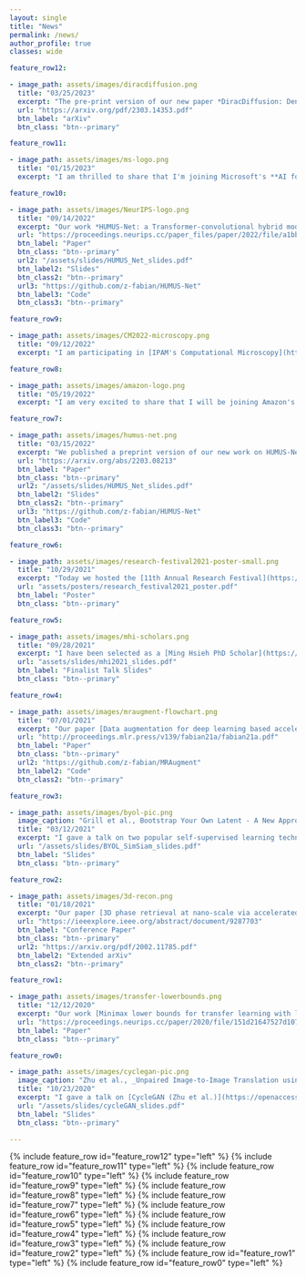 ```yaml
---
layout: single
title: "News"
permalink: /news/
author_profile: true
classes: wide

feature_row12:

- image_path: assets/images/diracdiffusion.png
  title: "03/25/2023"
  excerpt: "The pre-print version of our new paper *DiracDiffusion: Denoising and Incremental Reconstruction with Assured Data-Consistency* is now available on arXiv. In this work, we propose a novel diffusion-based framework for inverse problem solving: we assume that the observation comes from a stochastic degradation process that gradually degrades and noises the original clean image. We reverse this corruption process in order to incrementally add more and more detail back to images. By leveraging early-stopping we can freely trade off perceptual quality (how 'nice' and realistic an image looks) for better distortion metrics (how faithful it is to our observation) or vice versa."
  url: "https://arxiv.org/pdf/2303.14353.pdf"
  btn_label: "arXiv"
  btn_class: "btn--primary"

feature_row11:

- image_path: assets/images/ms-logo.png
  title: "01/15/2023"
  excerpt: "I am thrilled to share that I'm joining Microsoft's **AI for Good Lab** as a research intern for the summer of 2023. Microsoft's AI for Good initiative is at the forefront of using artificial intelligence to address some of the world's most pressing global challenges to the environment, humanitarian issues and healthcare. In collaboration with Zhongqi Miao, I will be working on leveraging multimodal foundation models to advance wildlife conservation efforts. I'm excited to learn and make a positive impact with AI for Good researchers!"

feature_row10:

- image_path: assets/images/NeurIPS-logo.png
  title: "09/14/2022"
  excerpt: "Our work *HUMUS-Net: a Transformer-convolutional hybrid model for accelerated MRI reconstruction* has been accepted for NeurIPS 2022. I am looking forward to sharing our work and interacting with other researchers in the field in person for the first time in a while at NeurIPS."
  url: "https://proceedings.neurips.cc/paper_files/paper/2022/file/a1bb3f96e255ae1e04325ae166bcef0f-Paper-Conference.pdf"
  btn_label: "Paper"
  btn_class: "btn--primary"
  url2: "/assets/slides/HUMUS_Net_slides.pdf"
  btn_label2: "Slides"
  btn_class2: "btn--primary"
  url3: "https://github.com/z-fabian/HUMUS-Net"
  btn_label3: "Code"
  btn_class3: "btn--primary"

feature_row9:

- image_path: assets/images/CM2022-microscopy.png
  title: "09/12/2022"
  excerpt: "I am participating in [IPAM's Computational Microscopy](http://www.ipam.ucla.edu/programs/long-programs/computational-microscopy/) long program at UCLA as a Graduate Visiting Researcher. This program brings together leading experts in the fields of applied mathematics, physics, biology, materials science and engineering in order to encourage debate and collaboration on modern microscopy techniques, such as coherent diffraction imaging, super-resolved fluorescence microscopy (2014 Nobel prize) and a special focus on cryo-electron microscopy (cryo-EM, 2017 Nobel prize). These methods result in high-dimensional, multimodal and extremely noisy data, where extracting useful information, and eventually scientific knowledge is challenging. Deep learning has enormous potential in tackling these challenges that may lead to breakthroughs in materials science, quantum devices and drug discovery."

feature_row8:

- image_path: assets/images/amazon-logo.png
  title: "05/19/2022"
  excerpt: "I am very excited to share that I will be joining Amazon's Alexa Perceptual Technologies as an Applied Scientist Intern for the summer under the mentorship of Rajath Kumar. We are going to work on improving wake word verification models through semi-supervised learning techniques and data augmentation. I am looking forward to collaborating with Amazon researchers and learning more about their work."

feature_row7:

- image_path: assets/images/humus-net.png
  title: "03/15/2022"
  excerpt: "We published a preprint version of our new work on HUMUS-Net: a Transformer-convolutional hybrid model for accelerated MRI reconstruction. Common deep learning reconstruction techniques in MRI typically utilize convolution layers as the primary processing unit, however convolution kernels struggle to model long-range pixel dependencies in images and are content-independent. On the other hand, Transformer architectures are free from these limitations and are rapidly gaining ground in a range of vision applications. Our proposed architecture combines the benefits of both worlds and [achieves state-of-the-art results](https://fastmri.org/leaderboards) on the [fastMRI dataset](https://fastmri.med.nyu.edu/), the largest publicly available MRI dataset."
  url: "https://arxiv.org/abs/2203.08213"
  btn_label: "Paper"
  btn_class: "btn--primary"
  url2: "/assets/slides/HUMUS_Net_slides.pdf"
  btn_label2: "Slides"
  btn_class2: "btn--primary"
  url3: "https://github.com/z-fabian/HUMUS-Net"
  btn_label3: "Code"
  btn_class3: "btn--primary"

feature_row6:

- image_path: assets/images/research-festival2021-poster-small.png
  title: "10/29/2021"
  excerpt: "Today we hosted the [11th Annual Research Festival](https://minghsiehece.usc.edu/11th-annual-mhi-research-festival/) at the Ming Hsieh ECE department with close to 100 posters and guided lab tours organized by the [Dynamic Imaging Science Center (DISC)](https://sites.usc.edu/disc/) showcasing their new, unique high-performance low-field MRI scanner. My poster on [MRAugment](/publications/2021-07-01-data-augmentation-for-deep-learning) has won the _Best Poster - Honorable Mention_ award."
  url: "assets/posters/research_festival2021_poster.pdf"
  btn_label: "Poster"
  btn_class: "btn--primary"

feature_row5:

- image_path: assets/images/mhi-scholars.png
  title: "09/28/2021"
  excerpt: "I have been selected as a [Ming Hsieh PhD Scholar](https://minghsiehece.usc.edu/mhi-home/mhi-mhi-scholars/) for 2021-2022 along with Haleh Akrami, Hefei Liu, Rodrigo Lobos, Qinyi Luo and Qiaochu Zhang. We are going to work together to organize professional events and support our PhD community. You can find the slides for my presentation _Overcoming the data bottleneck in AI for the sciences_ presented at the MHI Scholar Finalist Talk Competition below."
  url: "assets/slides/mhi2021_slides.pdf"
  btn_label: "Finalist Talk Slides"
  btn_class: "btn--primary"

feature_row4:

- image_path: assets/images/mraugment-flowchart.png
  title: "07/01/2021"
  excerpt: "Our paper [Data augmentation for deep learning based accelerated MRI reconstruction with limited data](/publications/2021-07-01-data-augmentation-for-deep-learning) has been accepted for short talk at ICML 2021. In this work we propose **MRAugment**, a data augmentation pipeline for MRI that improves MRI image reconstruction quality when training data is scarce and helps training more robust deep learning models against various forms of distributions shift (different scanner models, anatomies) and hallucinations.  "
  url: "http://proceedings.mlr.press/v139/fabian21a/fabian21a.pdf"
  btn_label: "Paper"
  btn_class: "btn--primary"
  url2: "https://github.com/z-fabian/MRAugment"
  btn_label2: "Code"
  btn_class2: "btn--primary"

feature_row3:

- image_path: assets/images/byol-pic.png
  image_caption: "Grill et al., Bootstrap Your Own Latent - A New Approach to Self-Supervised Learning, NeurIPS, 2020"
  title: "03/12/2021"
  excerpt: "I gave a talk on two popular self-supervised learning techniques [BYOL (Grill et al.)](https://proceedings.neurips.cc/paper/2020/hash/f3ada80d5c4ee70142b17b8192b2958e-Abstract.html) and [SimSiam (Chen et al.)](https://openaccess.thecvf.com/content/CVPR2021/html/Chen_Exploring_Simple_Siamese_Representation_Learning_CVPR_2021_paper.html) at our _Learning from Signals and Data_ journal club. Self-supervised learning algorithms have been rapidly catching up with supervised methods recently. They typically build upon a siamese architecture that can learn good image representations from unlabelled data. Thus, these methods have great potential in scientific applications where labelled training data is scarce or extremely costly to acquire."
  url: "/assets/slides/BYOL_SimSiam_slides.pdf"
  btn_label: "Slides"
  btn_class: "btn--primary"

feature_row2:

- image_path: assets/images/3d-recon.png
  title: "01/18/2021"
  excerpt: "Our paper [3D phase retrieval at nano-scale via accelerated Wirtinger flow](/publications/2021-01-18-3d-phase-retrieval-at-nano-scale) has been accepted at EUSIPCO 2020. High-resolution imaging of small 3D structures is an important problem in biology (protein complexes) and microelectronics (chip manufacturing). Our work introduces a fast and accurate algorithm that can recover the 3D structure of such objects more accurately and from fewer projections than previous techniques."
  url: "https://ieeexplore.ieee.org/abstract/document/9287703"
  btn_label: "Conference Paper"
  btn_class: "btn--primary"
  url2: "https://arxiv.org/pdf/2002.11785.pdf"
  btn_label2: "Extended arXiv"
  btn_class2: "btn--primary"

feature_row1:

- image_path: assets/images/transfer-lowerbounds.png
  title: "12/12/2020"
  excerpt: "Our work [Minimax lower bounds for transfer learning with linear and one-hidden layer neural networks](/publications/2020-12-12-minimax-lower-bounds-for-transfer-learning) has been accepted at NeurIPS 2020 for poster presentation. We investigate how the number of source samples and the distance between datasets impact model generalization on a target dataset. We introduce a novel metric, the so called _transfer distance_, that quantifies how challenging it is to transfer knowledge from one dataset to another. "
  url: "https://proceedings.neurips.cc/paper/2020/file/151d21647527d1079781ba6ae6571ffd-Paper.pdf"
  btn_label: "Paper"
  btn_class: "btn--primary"

feature_row0:

- image_path: assets/images/cyclegan-pic.png
  image_caption: "Zhu et al., _Unpaired Image-to-Image Translation using Cycle-Consistent Adversarial Networks_, ICCV, 2017"
  title: "10/23/2020"
  excerpt: "I gave a talk on [CycleGAN (Zhu et al.)](https://openaccess.thecvf.com/content_iccv_2017/html/Zhu_Unpaired_Image-To-Image_Translation_ICCV_2017_paper.html) and its applications in medical imaging at our _Learning from Signals and Data_ journal club. CycleGAN is a powerful image-to-image translation network that learns to map images of a certain domain (e.g. landscape photos) to another domain (e.g. paintings) and vice versa *without seeing corresponding pairs from these two domains*. The key idea is to make sure that if we translate an image and then translate it back, we recover the original image. CycleGAN and its variants have been very successful in cross-modal image synthesis in medical tasks. That is it can create synthetic images of a target modality (e.g. MRI) from images of a different source modality (e.g. CT)."
  url: "/assets/slides/cycleGAN_slides.pdf"
  btn_label: "Slides"
  btn_class: "btn--primary"

---
```

{% include feature_row id="feature_row12" type="left" %}
{% include feature_row id="feature_row11" type="left" %}
{% include feature_row id="feature_row10" type="left" %}
{% include feature_row id="feature_row9" type="left" %}
{% include feature_row id="feature_row8" type="left" %}
{% include feature_row id="feature_row7" type="left" %}
{% include feature_row id="feature_row6" type="left" %}
{% include feature_row id="feature_row5" type="left" %}
{% include feature_row id="feature_row4" type="left" %}
{% include feature_row id="feature_row3" type="left" %}
{% include feature_row id="feature_row2" type="left" %}
{% include feature_row id="feature_row1" type="left" %}
{% include feature_row id="feature_row0" type="left" %}
